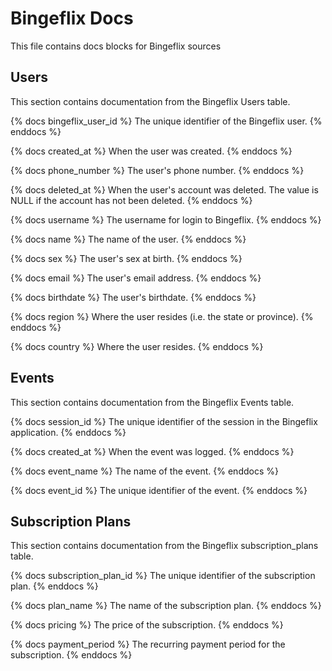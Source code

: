 # Bingeflix Docs
This file contains docs blocks for Bingeflix sources

## Users
This section contains documentation from the Bingeflix Users table.

{% docs bingeflix_user_id %}
The unique identifier of the Bingeflix user.
{% enddocs %}

{% docs created_at %}
 When the user was created.
{% enddocs %}

{% docs phone_number %}
 The user's phone number.
{% enddocs %}

{% docs deleted_at %}
 When the user's account was deleted. The value is NULL if the account has not been deleted.
{% enddocs %}

{% docs username %}
 The username for login to Bingeflix.
{% enddocs %}

{% docs name %}
 The name of the user.
{% enddocs %}

{% docs sex %}
 The user's sex at birth.
{% enddocs %}

{% docs email %}
 The user's email address.
{% enddocs %}

{% docs birthdate %}
 The user's birthdate.
{% enddocs %}

{% docs region %}
 Where the user resides (i.e. the state or province).
{% enddocs %}

{% docs country %}
 Where the user resides.
{% enddocs %}

## Events
This section contains documentation from the Bingeflix Events table.

{% docs session_id %}
 The unique identifier of the session in the Bingeflix application.
{% enddocs %}

{% docs created_at %}
  When the event was logged.
{% enddocs %}

{% docs event_name %}
 The name of the event.
{% enddocs %}

{% docs event_id %}
 The unique identifier of the event.
{% enddocs %}

## Subscription Plans
This section contains documentation from the Bingeflix subscription_plans table.

{% docs subscription_plan_id %}
 The unique identifier of the subscription plan.
{% enddocs %}

{% docs plan_name %}
 The name of the subscription plan.
{% enddocs %}

{% docs pricing %}
 The price of the subscription.
{% enddocs %}

{% docs payment_period %}
 The recurring payment period for the subscription.
{% enddocs %}
